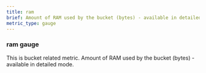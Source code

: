 ```yaml
---
title: ram
brief: Amount of RAM used by the bucket (bytes) - available in detailed mode
metric_type: gauge
---
```

### ram gauge

This is bucket related metric. Amount of RAM used by the bucket (bytes) - available in detailed mode.